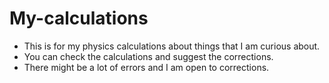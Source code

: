 # My-calculations

- This is for my physics calculations about things that I am curious about. 
- You can check the calculations and suggest the corrections. 
- There might be a lot of errors and I am open to corrections.  
